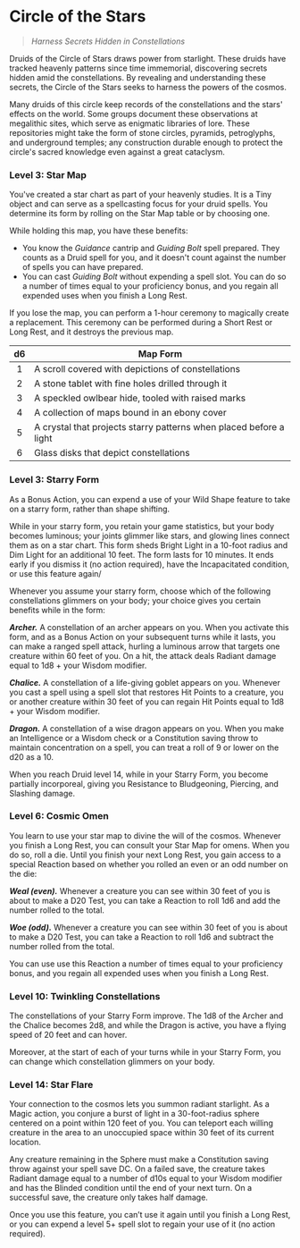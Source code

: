 # Circle of the Stars

> *Harness Secrets Hidden in Constellations*

Druids of the Circle of Stars draws power from starlight. These druids have tracked heavenly patterns since time immemorial, discovering secrets hidden amid the constellations. By revealing and understanding these secrets, the Circle of the Stars seeks to harness the powers of the cosmos.

Many druids of this circle keep records of the constellations and the stars' effects on the world. Some groups document these observations at megalithic sites, which serve as enigmatic libraries of lore. These repositories might take the form of stone circles, pyramids, petroglyphs, and underground temples; any construction durable enough to protect the circle's sacred knowledge even against a great cataclysm.

### Level 3: Star Map

You've created a star chart as part of your heavenly studies. It is a Tiny object and can serve as a spellcasting focus for your druid spells. You determine its form by rolling on the Star Map table or by choosing one.

While holding this map, you have these benefits:

- You know the *Guidance* cantrip and *Guiding Bolt* spell prepared. They counts as a Druid spell for you, and it doesn't count against the number of spells you can have prepared.
- You can cast *Guiding Bolt* without expending a spell slot. You can do so a number of times equal to your proficiency bonus, and you regain all expended uses when you finish a Long Rest.
  
If you lose the map, you can perform a 1-hour ceremony to magically create a replacement. This ceremony can be performed during a Short Rest or Long Rest, and it destroys the previous map.

| d6 | Map Form |
|:-:|---|
| 1 | A scroll covered with depictions of constellations |
| 2 | A stone tablet with fine holes drilled through it |
| 3 | A speckled owlbear hide, tooled with raised marks |
| 4 | A collection of maps bound in an ebony cover |
| 5 | A crystal that projects starry patterns when placed before a light |
| 6 | Glass disks that depict constellations |

### Level 3: Starry Form

As a Bonus Action, you can expend a use of your Wild Shape feature to take on a starry form, rather than shape shifting.

While in your starry form, you retain your game statistics, but your body becomes luminous; your joints glimmer like stars, and glowing lines connect them as on a star chart. This form sheds Bright Light in a 10-foot radius and Dim Light for an additional 10 feet. The form lasts for 10 minutes. It ends early if you dismiss it (no action required), have the Incapacitated condition, or use this feature again/

Whenever you assume your starry form, choose which of the following constellations glimmers on your body; your choice gives you certain benefits while in the form:

***Archer.*** A constellation of an archer appears on you. When you activate this form, and as a Bonus Action on your subsequent turns while it lasts, you can make a ranged spell attack, hurling a luminous arrow that targets one creature within 60 feet of you. On a hit, the attack deals Radiant damage equal to 1d8 + your Wisdom modifier.

***Chalice.*** A constellation of a life-giving goblet appears on you. Whenever you cast a spell using a spell slot that restores Hit Points to a creature, you or another creature within 30 feet of you can regain Hit Points equal to 1d8 + your Wisdom modifier.

***Dragon.*** A constellation of a wise dragon appears on you. When you make an Intelligence or a Wisdom check or a Constitution saving throw to maintain concentration on a spell, you can treat a roll of 9 or lower on the d20 as a 10.

When you reach Druid level 14, while in your Starry Form, you become partially incorporeal, giving you Resistance to Bludgeoning, Piercing, and Slashing damage.

### Level 6: Cosmic Omen

You learn to use your star map to divine the will of the cosmos. Whenever you finish a Long Rest, you can consult your Star Map for omens. When you do so, roll a die. Until you finish your next Long Rest, you gain access to a special Reaction based on whether you rolled an even or an odd number on the die:

***Weal (even).*** Whenever a creature you can see within 30 feet of you is about to make a D20 Test, you can take a Reaction to roll 1d6 and add the number rolled to the total.

***Woe (odd).*** Whenever a creature you can see within 30 feet of you is about to make a D20 Test, you can take a Reaction to roll 1d6 and subtract the number rolled from the total.

You can use use this Reaction a number of times equal to your proficiency bonus, and you regain all expended uses when you finish a Long Rest.

### Level 10: Twinkling Constellations

The constellations of your Starry Form improve. The 1d8 of the Archer and the Chalice becomes 2d8, and while the Dragon is active, you have a flying speed of 20 feet and can hover.

Moreover, at the start of each of your turns while in your Starry Form, you can change which constellation glimmers on your body.

### Level 14: Star Flare

Your connection to the cosmos lets you summon radiant starlight. As a Magic action, you conjure a burst of light in a 30-foot-radius sphere centered on a point within 120 feet of you. You can teleport each willing creature in the area to an unoccupied space within 30 feet of its current location.

Any creature remaining in the Sphere must make a Constitution saving throw against your spell save DC. On a failed save, the creature takes Radiant damage equal to a number of d10s equal to your Wisdom modifier and has the Blinded condition until the end of your next turn. On a successful save, the creature only takes half damage.

Once you use this feature, you can’t use it again until you finish a Long Rest, or you can expend a level 5+ spell slot to regain your use of it (no action required).